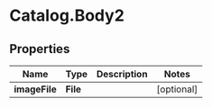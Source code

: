 # Catalog.Body2

## Properties
Name | Type | Description | Notes
------------ | ------------- | ------------- | -------------
**imageFile** | **File** |  | [optional] 
